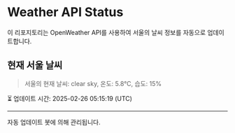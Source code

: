 
# Weather API Status

이 리포지토리는 OpenWeather API를 사용하여 서울의 날씨 정보를 자동으로 업데이트합니다.

## 현재 서울 날씨
> 서울의 현재 날씨: clear sky, 온도: 5.8°C, 습도: 15%

⏳ 업데이트 시간: 2025-02-26 05:15:19 (UTC)

---
자동 업데이트 봇에 의해 관리됩니다.
